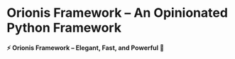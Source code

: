 # **Orionis Framework – An Opinionated Python Framework**
**⚡ Orionis Framework – Elegant, Fast, and Powerful 🚀**